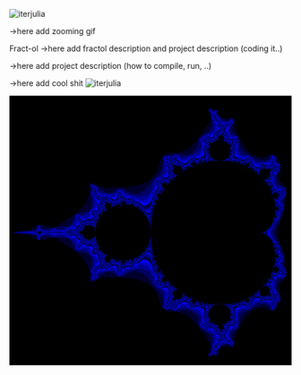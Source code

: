 ![iterjulia](assets/zoom.png)
<!-- ![iterjulia](assets/bl1.png) -->

->here add zooming gif

Fract-ol ->here add fractol description and project description (coding it..)

->here add project description (how to compile, run, ..)

->here add cool shit
![iterjulia](assets/smaller.gif)

![Mandelbrot2](assets/m2.png)